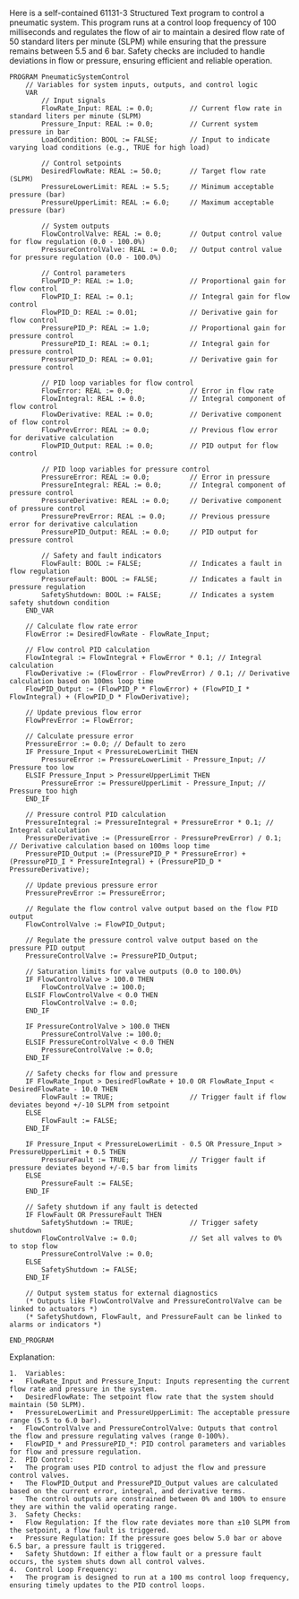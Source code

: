 Here is a self-contained 61131-3 Structured Text program to control a pneumatic system. This program runs at a control loop frequency of 100 milliseconds and regulates the flow of air to maintain a desired flow rate of 50 standard liters per minute (SLPM) while ensuring that the pressure remains between 5.5 and 6 bar. Safety checks are included to handle deviations in flow or pressure, ensuring efficient and reliable operation.

```
PROGRAM PneumaticSystemControl
    // Variables for system inputs, outputs, and control logic
    VAR
        // Input signals
        FlowRate_Input: REAL := 0.0;         // Current flow rate in standard liters per minute (SLPM)
        Pressure_Input: REAL := 0.0;         // Current system pressure in bar
        LoadCondition: BOOL := FALSE;        // Input to indicate varying load conditions (e.g., TRUE for high load)

        // Control setpoints
        DesiredFlowRate: REAL := 50.0;       // Target flow rate (SLPM)
        PressureLowerLimit: REAL := 5.5;     // Minimum acceptable pressure (bar)
        PressureUpperLimit: REAL := 6.0;     // Maximum acceptable pressure (bar)

        // System outputs
        FlowControlValve: REAL := 0.0;       // Output control value for flow regulation (0.0 - 100.0%)
        PressureControlValve: REAL := 0.0;   // Output control value for pressure regulation (0.0 - 100.0%)

        // Control parameters
        FlowPID_P: REAL := 1.0;              // Proportional gain for flow control
        FlowPID_I: REAL := 0.1;              // Integral gain for flow control
        FlowPID_D: REAL := 0.01;             // Derivative gain for flow control
        PressurePID_P: REAL := 1.0;          // Proportional gain for pressure control
        PressurePID_I: REAL := 0.1;          // Integral gain for pressure control
        PressurePID_D: REAL := 0.01;         // Derivative gain for pressure control

        // PID loop variables for flow control
        FlowError: REAL := 0.0;              // Error in flow rate
        FlowIntegral: REAL := 0.0;           // Integral component of flow control
        FlowDerivative: REAL := 0.0;         // Derivative component of flow control
        FlowPrevError: REAL := 0.0;          // Previous flow error for derivative calculation
        FlowPID_Output: REAL := 0.0;         // PID output for flow control

        // PID loop variables for pressure control
        PressureError: REAL := 0.0;          // Error in pressure
        PressureIntegral: REAL := 0.0;       // Integral component of pressure control
        PressureDerivative: REAL := 0.0;     // Derivative component of pressure control
        PressurePrevError: REAL := 0.0;      // Previous pressure error for derivative calculation
        PressurePID_Output: REAL := 0.0;     // PID output for pressure control

        // Safety and fault indicators
        FlowFault: BOOL := FALSE;            // Indicates a fault in flow regulation
        PressureFault: BOOL := FALSE;        // Indicates a fault in pressure regulation
        SafetyShutdown: BOOL := FALSE;       // Indicates a system safety shutdown condition
    END_VAR

    // Calculate flow rate error
    FlowError := DesiredFlowRate - FlowRate_Input;

    // Flow control PID calculation
    FlowIntegral := FlowIntegral + FlowError * 0.1; // Integral calculation
    FlowDerivative := (FlowError - FlowPrevError) / 0.1; // Derivative calculation based on 100ms loop time
    FlowPID_Output := (FlowPID_P * FlowError) + (FlowPID_I * FlowIntegral) + (FlowPID_D * FlowDerivative);

    // Update previous flow error
    FlowPrevError := FlowError;

    // Calculate pressure error
    PressureError := 0.0; // Default to zero
    IF Pressure_Input < PressureLowerLimit THEN
        PressureError := PressureLowerLimit - Pressure_Input; // Pressure too low
    ELSIF Pressure_Input > PressureUpperLimit THEN
        PressureError := PressureUpperLimit - Pressure_Input; // Pressure too high
    END_IF

    // Pressure control PID calculation
    PressureIntegral := PressureIntegral + PressureError * 0.1; // Integral calculation
    PressureDerivative := (PressureError - PressurePrevError) / 0.1; // Derivative calculation based on 100ms loop time
    PressurePID_Output := (PressurePID_P * PressureError) + (PressurePID_I * PressureIntegral) + (PressurePID_D * PressureDerivative);

    // Update previous pressure error
    PressurePrevError := PressureError;

    // Regulate the flow control valve output based on the flow PID output
    FlowControlValve := FlowPID_Output;

    // Regulate the pressure control valve output based on the pressure PID output
    PressureControlValve := PressurePID_Output;

    // Saturation limits for valve outputs (0.0 to 100.0%)
    IF FlowControlValve > 100.0 THEN
        FlowControlValve := 100.0;
    ELSIF FlowControlValve < 0.0 THEN
        FlowControlValve := 0.0;
    END_IF

    IF PressureControlValve > 100.0 THEN
        PressureControlValve := 100.0;
    ELSIF PressureControlValve < 0.0 THEN
        PressureControlValve := 0.0;
    END_IF

    // Safety checks for flow and pressure
    IF FlowRate_Input > DesiredFlowRate + 10.0 OR FlowRate_Input < DesiredFlowRate - 10.0 THEN
        FlowFault := TRUE;                   // Trigger fault if flow deviates beyond +/-10 SLPM from setpoint
    ELSE
        FlowFault := FALSE;
    END_IF

    IF Pressure_Input < PressureLowerLimit - 0.5 OR Pressure_Input > PressureUpperLimit + 0.5 THEN
        PressureFault := TRUE;               // Trigger fault if pressure deviates beyond +/-0.5 bar from limits
    ELSE
        PressureFault := FALSE;
    END_IF

    // Safety shutdown if any fault is detected
    IF FlowFault OR PressureFault THEN
        SafetyShutdown := TRUE;              // Trigger safety shutdown
        FlowControlValve := 0.0;             // Set all valves to 0% to stop flow
        PressureControlValve := 0.0;
    ELSE
        SafetyShutdown := FALSE;
    END_IF

    // Output system status for external diagnostics
    (* Outputs like FlowControlValve and PressureControlValve can be linked to actuators *)
    (* SafetyShutdown, FlowFault, and PressureFault can be linked to alarms or indicators *)

END_PROGRAM
```

Explanation:

	1.	Variables:
	•	FlowRate_Input and Pressure_Input: Inputs representing the current flow rate and pressure in the system.
	•	DesiredFlowRate: The setpoint flow rate that the system should maintain (50 SLPM).
	•	PressureLowerLimit and PressureUpperLimit: The acceptable pressure range (5.5 to 6.0 bar).
	•	FlowControlValve and PressureControlValve: Outputs that control the flow and pressure regulating valves (range 0-100%).
	•	FlowPID_* and PressurePID_*: PID control parameters and variables for flow and pressure regulation.
	2.	PID Control:
	•	The program uses PID control to adjust the flow and pressure control valves.
	•	The FlowPID_Output and PressurePID_Output values are calculated based on the current error, integral, and derivative terms.
	•	The control outputs are constrained between 0% and 100% to ensure they are within the valid operating range.
	3.	Safety Checks:
	•	Flow Regulation: If the flow rate deviates more than ±10 SLPM from the setpoint, a flow fault is triggered.
	•	Pressure Regulation: If the pressure goes below 5.0 bar or above 6.5 bar, a pressure fault is triggered.
	•	Safety Shutdown: If either a flow fault or a pressure fault occurs, the system shuts down all control valves.
	4.	Control Loop Frequency:
	•	The program is designed to run at a 100 ms control loop frequency, ensuring timely updates to the PID control loops.
